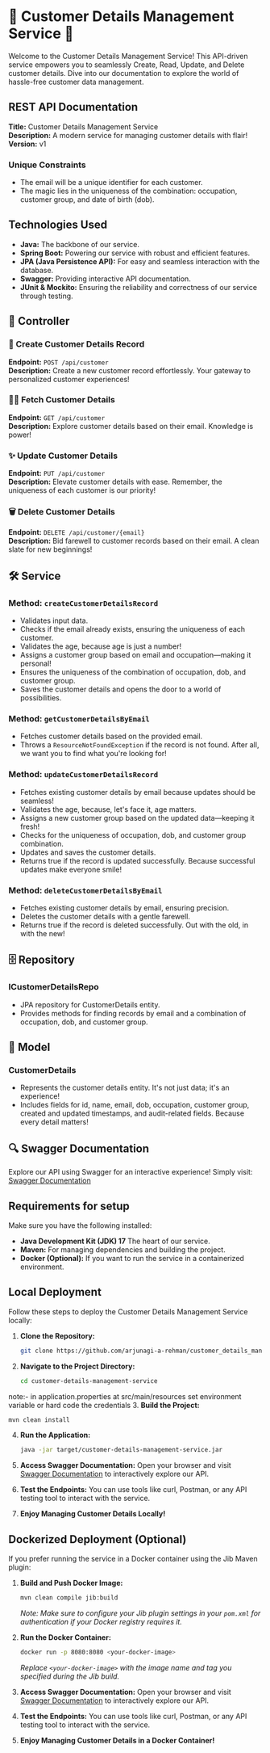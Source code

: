
# 🌟 Customer Details Management Service 🌟

Welcome to the Customer Details Management Service! This API-driven service empowers you to seamlessly Create, Read, Update, and Delete customer details. Dive into our documentation to explore the world of hassle-free customer data management.

## REST API Documentation

**Title:** Customer Details Management Service  
**Description:** A modern service for managing customer details with flair!  
**Version:** v1

### Unique Constraints
- The email will be a unique identifier for each customer.
- The magic lies in the uniqueness of the combination: occupation, customer group, and date of birth (dob).

## Technologies Used

- **Java:** The backbone of our service.
- **Spring Boot:** Powering our service with robust and efficient features.
- **JPA (Java Persistence API):** For easy and seamless interaction with the database.
- **Swagger:** Providing interactive API documentation.
- **JUnit & Mockito:** Ensuring the reliability and correctness of our service through testing.

## 🚀 Controller

### 🌈 Create Customer Details Record

**Endpoint:** `POST /api/customer`  
**Description:** Create a new customer record effortlessly. Your gateway to personalized customer experiences!

### 🕵️‍♂️ Fetch Customer Details

**Endpoint:** `GET /api/customer`  
**Description:** Explore customer details based on their email. Knowledge is power!

### ✨ Update Customer Details

**Endpoint:** `PUT /api/customer`  
**Description:** Elevate customer details with ease. Remember, the uniqueness of each customer is our priority!

### 🗑️ Delete Customer Details

**Endpoint:** `DELETE /api/customer/{email}`  
**Description:** Bid farewell to customer records based on their email. A clean slate for new beginnings!

## 🛠️ Service

### Method: `createCustomerDetailsRecord`

- Validates input data.
- Checks if the email already exists, ensuring the uniqueness of each customer.
- Validates the age, because age is just a number!
- Assigns a customer group based on email and occupation—making it personal!
- Ensures the uniqueness of the combination of occupation, dob, and customer group.
- Saves the customer details and opens the door to a world of possibilities.

### Method: `getCustomerDetailsByEmail`

- Fetches customer details based on the provided email.
- Throws a `ResourceNotFoundException` if the record is not found. After all, we want you to find what you're looking for!

### Method: `updateCustomerDetailsRecord`

- Fetches existing customer details by email because updates should be seamless!
- Validates the age, because, let's face it, age matters.
- Assigns a new customer group based on the updated data—keeping it fresh!
- Checks for the uniqueness of occupation, dob, and customer group combination.
- Updates and saves the customer details.
- Returns true if the record is updated successfully. Because successful updates make everyone smile!

### Method: `deleteCustomerDetailsByEmail`

- Fetches existing customer details by email, ensuring precision.
- Deletes the customer details with a gentle farewell.
- Returns true if the record is deleted successfully. Out with the old, in with the new!

## 🗄️ Repository

### ICustomerDetailsRepo

- JPA repository for CustomerDetails entity.
- Provides methods for finding records by email and a combination of occupation, dob, and customer group.

## 🌈 Model

### CustomerDetails

- Represents the customer details entity. It's not just data; it's an experience!
- Includes fields for id, name, email, dob, occupation, customer group, created and updated timestamps, and audit-related fields. Because every detail matters!

## 🔍 Swagger Documentation

Explore our API using Swagger for an interactive experience! Simply visit: [Swagger Documentation](<your-swagger-docs-url>)




## Requirements for setup

Make sure you have the following installed:

- **Java Development Kit (JDK) 17** The heart of our service.
- **Maven:** For managing dependencies and building the project.
- **Docker (Optional):** If you want to run the service in a containerized environment.

## Local Deployment

Follow these steps to deploy the Customer Details Management Service locally:

1. **Clone the Repository:**
   ```bash
   git clone https://github.com/arjunagi-a-rehman/customer_details_management_service.git
   ```

2. **Navigate to the Project Directory:**
   ```bash
   cd customer-details-management-service
   ```
note:- in application.properties at src/main/resources set environment variable or hard code the credentials
3. **Build the Project:**
   ```bash
   mvn clean install
   ```

4. **Run the Application:**
   ```bash
   java -jar target/customer-details-management-service.jar
   ```

5. **Access Swagger Documentation:**
   Open your browser and visit [Swagger Documentation](http://localhost:8080/swagger-ui/) to interactively explore our API.

6. **Test the Endpoints:**
   You can use tools like curl, Postman, or any API testing tool to interact with the service.

7. **Enjoy Managing Customer Details Locally!**

## Dockerized Deployment (Optional)

If you prefer running the service in a Docker container using the Jib Maven plugin:

1. **Build and Push Docker Image:**
   ```bash
   mvn clean compile jib:build
   ```

   _Note: Make sure to configure your Jib plugin settings in your `pom.xml` for authentication if your Docker registry requires it._

2. **Run the Docker Container:**
   ```bash
   docker run -p 8080:8080 <your-docker-image>
   ```

   _Replace `<your-docker-image>` with the image name and tag you specified during the Jib build._

3. **Access Swagger Documentation:**
   Open your browser and visit [Swagger Documentation](http://localhost:8080/swagger-ui/) to interactively explore our API.

4. **Test the Endpoints:**
   You can use tools like curl, Postman, or any API testing tool to interact with the service.

5. **Enjoy Managing Customer Details in a Docker Container!**
